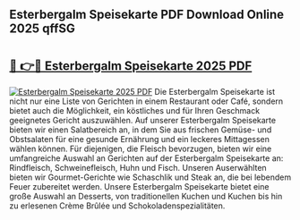 ## Esterbergalm Speisekarte PDF Download Online 2025 qffSG

# <h2><a href="http://gc5yum.nevu.top/?p=Esterbergalm+Speisekarte">🔗 👉🔴 Esterbergalm Speisekarte 2025 PDF</a></h2>

[![Esterbergalm Speisekarte 2025 PDF](https://i.imgur.com/dBaPXMq.png)](http://gc5yum.nevu.top/?p=Esterbergalm+Speisekarte)
Die Esterbergalm Speisekarte ist nicht nur eine Liste von Gerichten in einem Restaurant oder Café, sondern bietet auch die Möglichkeit, ein köstliches und für Ihren Geschmack geeignetes Gericht auszuwählen. Auf unserer Esterbergalm Speisekarte bieten wir einen Salatbereich an, in dem Sie aus frischen Gemüse- und Obstsalaten für eine gesunde Ernährung und ein leckeres Mittagessen wählen können. Für diejenigen, die Fleisch bevorzugen, bieten wir eine umfangreiche Auswahl an Gerichten auf der Esterbergalm Speisekarte an: Rindfleisch, Schweinefleisch, Huhn und Fisch. Unseren Auserwählten bieten wir Gourmet-Gerichte wie Schaschlik und Steak an, die bei lebendem Feuer zubereitet werden. Unsere Esterbergalm Speisekarte bietet eine große Auswahl an Desserts, von traditionellen Kuchen und Kuchen bis hin zu erlesenen Crème Brûlée und Schokoladenspezialitäten.
